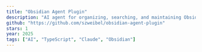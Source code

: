 ```yaml
---
title: "Obsidian Agent Plugin"
description: "AI agent for organizing, searching, and maintaining Obsidian vaults using natural language"
github: "https://github.com/szweibel/obsidian-agent-plugin"
stars: 1
year: 2025
tags: ["AI", "TypeScript", "Claude", "Obsidian"]
---
```

